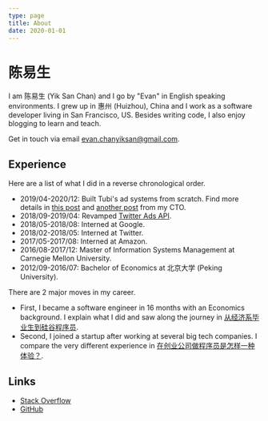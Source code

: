 ```yaml
---
type: page
title: About
date: 2020-01-01
---
```


# 陈易生

I am 陈易生 (Yik San Chan) and I go by "Evan" in English speaking environments.
I grew up in 惠州 (Huizhou), China and I work as a software developer living in San Francisco, US.
Besides writing code, I also enjoy blogging to learn and teach.

Get in touch via email evan.chanyiksan@gmail.com.

## Experience

Here are a list of what I did in a reverse chronological order.

- 2019/04-2020/12: Built Tubi's ad systems from scratch. Find more details in [this post](https://code.tubitv.com/a-fully-reactive-ad-serving-platform-using-scala-akka-streams-13299e7ea04e) and [another post](https://code.tubitv.com/a-fully-reactive-ad-serving-platform-using-scala-akka-streams-b2a3526be6a0) from my CTO.
- 2018/09-2019/04: Revamped [Twitter Ads API](https://developer.twitter.com/en/docs/twitter-ads-api).
- 2018/05-2018/08: Interned at Google.
- 2018/02-2018/05: Interned at Twitter.
- 2017/05-2017/08: Interned at Amazon.
- 2016/08-2017/12: Master of Information Systems Management at Carnegie Mellon University.
- 2012/09-2016/07: Bachelor of Economics at 北京大学 (Peking University).

There are 2 major moves in my career.

- First, I became a software engineer in 16 months with an Economics background. I explain what I did and saw along the journey in [从经济系毕业生到硅谷程序员](https://zhuanlan.zhihu.com/p/164431792).
- Second, I joined a startup after working at several big tech companies. I compare the very different experience in [在创业公司做程序员是怎样一种体验？](https://zhuanlan.zhihu.com/p/166491761).

## Links

- [Stack Overflow](https://stackoverflow.com/users/7550592/yik-san-chan)
- [GitHub](https://github.com/)

